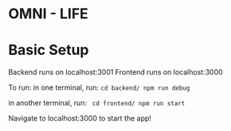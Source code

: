 # OMNI - LIFE

# Basic Setup
Backend runs on localhost:3001
Frontend runs on localhost:3000

To run:
in one terminal, run:
`cd backend/
npm run debug`

in another terminal, run:
` cd frontend/
npm run start`

Navigate to localhost:3000 to start the app!
